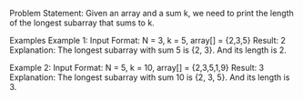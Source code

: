 Problem Statement: Given an array and a sum k, we need to print the length of the longest subarray that sums to k.

Examples
Example 1:
Input Format: N = 3, k = 5, array[] = {2,3,5}
Result: 2
Explanation: The longest subarray with sum 5 is {2, 3}. And its length is 2.


Example 2:
Input Format: N = 5, k = 10, array[] = {2,3,5,1,9}
Result: 3
Explanation: The longest subarray with sum 10 is {2, 3, 5}. And its length is 3.